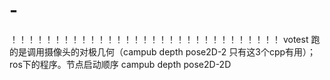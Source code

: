 # -
！！！！！！！！！！！！！！！！！！！！！！！！！！！！！！！
votest 跑的是调用摄像头的对极几何（campub  depth  pose2D-2 只有这3个cpp有用）；ros下的程序。节点启动顺序 campub  depth  pose2D-2D

